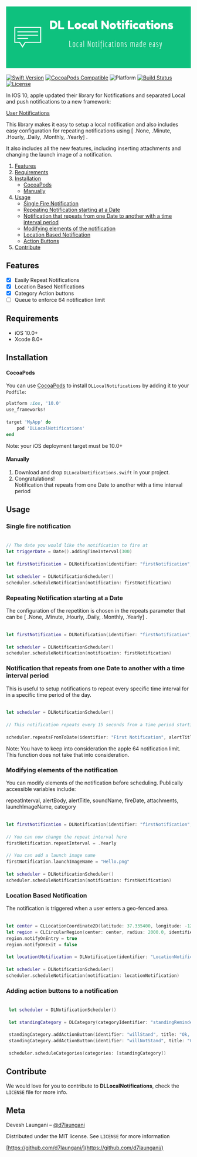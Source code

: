 <p align="center">
  <img src="Assets/banner.png" width="780" title="DLLocalNotifications">
</p>


[![Swift Version][swift-image]][swift-url]
[![CocoaPods Compatible](https://img.shields.io/cocoapods/v/DLLocalNotifications.svg)][podLink]
![Platform](https://img.shields.io/badge/platforms-iOS%2010.0+-333333.svg)
[![Build Status](https://travis-ci.org/d7laungani/DLLocalNotifications.svg?branch=master)](https://travis-ci.org/d7laungani/DLLocalNotifications)
[![License][license-image]][license-url]

In IOS 10, apple updated their library for Notifications and separated Local and push notifications to a new framework: 

[User Notifications](https://developer.apple.com/reference/usernotifications)

This library makes it easy to setup a local notification and also includes easy configuration for repeating notifications using [ .None, .Minute, .Hourly, .Daily, .Monthly, .Yearly] .

It also includes all the new features, including inserting attachments and changing the launch image of a notification.

1. [Features](#features)
2. [Requirements](#requirements)
3. [Installation](#installation)
    - [CocoaPods](#cocoapods)
    - [Manually](#manually)
4. [Usage](#usage)
    - [Single Fire Notification](#single-fire-notification)
    - [Repeating Notification starting at a Date](#repeating-notification-starting-at-a-date)
    - [Notification that repeats from one Date to another with a time interval period](#notification-that-repeats-from-one-date-to-another-with-a-time-interval-period)
    - [Modifying elements of the notification](#modifying-elements-of-the-notification)
    - [Location Based Notification](#location-based-notification)
    - [Action Buttons](#adding-action-buttons-to-a-notification)
5. [Contribute](#contribute)

## Features

- [x] Easily Repeat Notifications
- [x] Location Based Notifications
- [x] Category Action buttons
- [ ] Queue to enforce 64 notification limit

## Requirements

- iOS 10.0+
- Xcode 8.0+

## Installation

#### CocoaPods
You can use [CocoaPods](http://cocoapods.org/) to install `DLLocalNotifications` by adding it to your `Podfile`:

```ruby
platform :ios, '10.0'
use_frameworks!

target 'MyApp' do
	pod 'DLLocalNotifications'
end
```
Note: your iOS deployment target must be 10.0+

#### Manually
1. Download and drop ```DLLocalNotifications.swift``` in your project.  
2. Congratulations!  
Notification that repeats from one Date to another with a time interval period
## Usage 

### Single fire notification

```swift

// The date you would like the notification to fire at
let triggerDate = Date().addingTimeInterval(300)

let firstNotification = DLNotification(identifier: "firstNotification", alertTitle: "Notificaiton Alert", alertBody: "You have successfully created a notification", date: triggerDate, repeats: .None)

let scheduler = DLNotificationScheduler()
scheduler.scheduleNotification(notification: firstNotification)
```

### Repeating Notification starting at a Date

The configuration of the repetition is chosen in the repeats parameter that can be [ .None, .Minute, .Hourly, .Daily, .Monthly, .Yearly] .

```swift

let firstNotification = DLNotification(identifier: "firstNotification", alertTitle: "Notificaiton Alert", alertBody: "You have successfully created a notification", date: Date(), repeats: .Minute)

let scheduler = DLNotificationScheduler()
scheduler.scheduleNotification(notification: firstNotification)
```

### Notification that repeats from one Date to another with a time interval period

This is useful to setup notifications to repeat every specific time interval for in a specific time period of the day.

```swift

let scheduler = DLNotificationScheduler()

// This notification repeats every 15 seconds from a time period starting from 15 seconds from the current time till 5 minutes from the current time

scheduler.repeatsFromToDate(identifier: "First Notification", alertTitle: "Multiple Notifcations", alertBody: "Progress", fromDate: Date().addingTimeInterval(15), toDate: Date().addingTimeInterval(300) , interval: 15 )

```

Note: You have to keep into consideration the apple 64 notification limit. This function does not take that into consideration.

### Modifying elements of the notification

You can modify elements of the notification before scheduling. Publically accessible variables include:

repeatInterval, alertBody, alertTitle, soundName, fireDate, attachments, launchImageName, category

```swift

let firstNotification = DLNotification(identifier: "firstNotification", alertTitle: "Notificaiton Alert", alertBody: "You have successfully created a notification", date: Date(), repeats: .Minute)

// You can now change the repeat interval here
firstNotification.repeatInterval = .Yearly

// You can add a launch image name
firstNotification.launchImageName = "Hello.png"

let scheduler = DLNotificationScheduler()
scheduler.scheduleNotification(notification: firstNotification)
```
### Location Based Notification

The notification is triggered when a user enters a geo-fenced area.

```swift

let center = CLLocationCoordinate2D(latitude: 37.335400, longitude: -122.009201)
let region = CLCircularRegion(center: center, radius: 2000.0, identifier: "Headquarters")
region.notifyOnEntry = true
region.notifyOnExit = false

let locationtNotification = DLNotification(identifier: "LocationNotification", alertTitle: "Notificaiton Alert", alertBody: "You have reached work", region: region )

let scheduler = DLNotificationScheduler()
scheduler.scheduleNotification(notification: locationNotification)
```

### Adding action buttons to a notification

```swift

 let scheduler = DLNotificationScheduler()
        
 let standingCategory = DLCategory(categoryIdentifier: "standingReminder")
        
 standingCategory.addActionButton(identifier: "willStand", title: "Ok, got it")
 standingCategory.addActionButton(identifier: "willNotStand", title: "Cannot")
        
 scheduler.scheduleCategories(categories: [standingCategory])

```



## Contribute

We would love for you to contribute to **DLLocalNotifications**, check the ``LICENSE`` file for more info.

## Meta

Devesh Laungani – [@d7laungani](https://twitter.com/d7laungani)

Distributed under the MIT license. See ``LICENSE`` for more information

[https://github.com/d7laungani/](https://github.com/d7laungani/)

[swift-image]:https://img.shields.io/badge/swift-3.0-orange.svg
[swift-url]: https://swift.org/
[license-image]: https://img.shields.io/badge/License-MIT-blue.svg
[license-url]: LICENSE
[podLink]:https://cocoapods.org/pods/DLLocalNotifications

